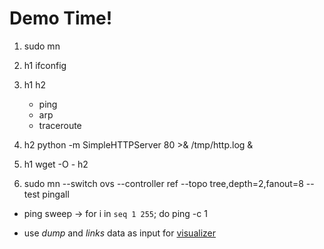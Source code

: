 # Demo Time!

1. sudo mn
2. h1 ifconfig
3. h1 <cmd> h2
    * ping
    * arp
    * traceroute

4. h2 python -m SimpleHTTPServer 80 >& /tmp/http.log &
5. h1 wget -O - h2
6. sudo mn --switch ovs --controller ref --topo tree,depth=2,fanout=8 --test pingall


* ping sweep -> for i in `seq 1 255`; do ping -c 1

* use *dump* and *links* data as input for [visualizer](http://mininet.spear.narmox.com/)

